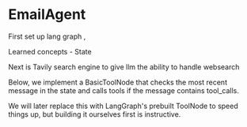 # EmailAgent


First set up lang graph , 

Learned concepts - State 

Next is Tavily search engine to give llm the ability to handle websearch 

Below, we implement a BasicToolNode that checks the most recent message
in the state and calls tools if the message contains tool_calls. 

We will later replace this with LangGraph's prebuilt ToolNode to speed things up,
but building it ourselves first is instructive.
